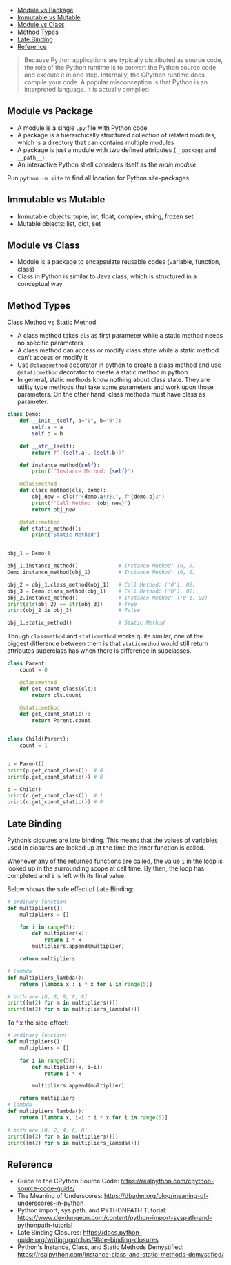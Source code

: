 
- [Module vs Package](#module-vs-package)
- [Immutable vs Mutable](#immutable-vs-mutable)
- [Module vs Class](#module-vs-class)
- [Method Types](#method-types)
- [Late Binding](#late-binding)
- [Reference](#reference)


> Because Python applications are typically distributed as source code, the role of the Python runtime is to convert the Python source code and execute it in one step. Internally, the CPython runtime does compile your code. A popular misconception is that Python is an interpreted language. It is actually compiled.

## Module vs Package
- A module is a single `.py` file with Python code
- A package is a hierarchically structured collection of related modules, which is a directory that can contains multiple modules
- A package is just a module with two defined attributes (`__package` and `__path__`)
- An interactive Python shell considers itself as the _main module_

Run `python -m site` to find all location for Python site-packages.


## Immutable vs Mutable
- Immutable objects: tuple, int, float, complex, string, frozen set
- Mutable objects: list, dict, set


## Module vs Class
- Module is a package to encapsulate reusable codes (variable, function, class)
- Class in Python is similar to Java class, which is structured in a conceptual way

## Method Types
Class Method vs Static Method:
- A class method takes `cls` as first parameter while a static method needs no specific parameters
- A class method can access or modify class state while a static method can’t access or modify it
- Use `@classmethod` decorator in python to create a class method and use `@staticmethod` decorator to create a static method in python
- In general, static methods know nothing about class state. They are utility type methods that take some parameters and work upon those parameters. On the other hand, class methods must have class as parameter.

```py
class Demo:
    def __init__(self, a="0", b="0"):
        self.a = a
        self.b = b

    def __str__(self):
        return f"({self.a}, {self.b})"

    def instance_method(self):
        print(f"Instance Method: {self}")

    @classmethod
    def class_method(cls, demo):
        obj_new = cls(f"{demo.a!r}1", f"{demo.b}2")
        print(f"Call Method: {obj_new}")
        return obj_new

    @staticmethod
    def static_method():
        print("Static Method")


obj_1 = Demo()

obj_1.instance_method()             # Instance Method: (0, 0)
Demo.instance_method(obj_1)         # Instance Method: (0, 0)

obj_2 = obj_1.class_method(obj_1)   # Call Method: ('0'1, 02)
obj_3 = Demo.class_method(obj_1)    # Call Method: ('0'1, 02)
obj_2.instance_method()             # Instance Method: ('0'1, 02)
print(str(obj_2) == str(obj_3))     # True
print(obj_2 is obj_3)               # False

obj_1.static_method()               # Static Method
```

Though `classmethod` and `staticmethod` works quite similar, one of the biggest difference between them is that `staticmethod` would still return attributes superclass has when there is difference in subclasses.
```py
class Parent:
    count = 0

    @classmethod
    def get_count_class(cls):
        return cls.count

    @staticmethod
    def get_count_static():
        return Parent.count


class Child(Parent):
    count = 1


p = Parent()
print(p.get_count_class())  # 0
print(p.get_count_static()) # 0

c = Child()
print(c.get_count_class())  # 1
print(c.get_count_static()) # 0
```


## Late Binding
Python’s closures are late binding. This means that the values of variables used in closures are looked up at the time the inner function is called.

Whenever any of the returned functions are called, the value `i` in the loop is looked up in the surrounding scope at call time. By then, the loop has completed and `i` is left with its final value.

Below shows the side effect of Late Binding:
```py
# ordinary function
def multipliers():
    multipliers = []

    for i in range(5):
        def multiplier(x):
            return i * x
        multipliers.append(multiplier)

    return multipliers

# lambda
def multipliers_lambda():
    return [lambda x : i * x for i in range(5)]

# both are [8, 8, 8, 8, 8]
print([m(2) for m in multipliers()])
print([m(2) for m in multipliers_lambda()])
```

To fix the side-effect:
```py
# ordinary function
def multipliers():
    multipliers = []

    for i in range(5):
        def multiplier(x, i=i):
            return i * x

        multipliers.append(multiplier)

    return multipliers
# lambda
def multipliers_lambda():
    return [lambda x, i=i : i * x for i in range(5)]

# both are [0, 2, 4, 6, 8]
print([m(2) for m in multipliers()])
print([m(2) for m in multipliers_lambda()])
```


## Reference
- Guide to the CPython Source Code: https://realpython.com/cpython-source-code-guide/
- The Meaning of Underscores: https://dbader.org/blog/meaning-of-underscores-in-python
- Python import, sys.path, and PYTHONPATH Tutorial: https://www.devdungeon.com/content/python-import-syspath-and-pythonpath-tutorial
- Late Binding Closures: https://docs.python-guide.org/writing/gotchas/#late-binding-closures
- Python's Instance, Class, and Static Methods Demystified: https://realpython.com/instance-class-and-static-methods-demystified/
